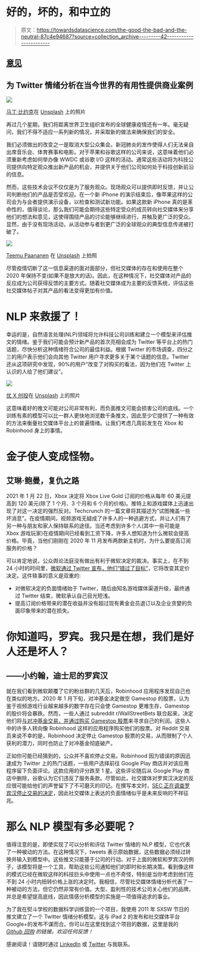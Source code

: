 # 好的，坏的，和中立的

> 原文：<https://towardsdatascience.com/the-good-the-bad-and-the-neutral-87c4e94687?source=collection_archive---------42----------------------->

## [意见](https://towardsdatascience.com/tagged/opinion)

## 为 Twitter 情绪分析在当今世界的有用性提供商业案例

![](img/0ce53e5679e484f78573b172fac3cafd.png)

[马丁·比约克](https://unsplash.com/@martenbjork)在 [Unsplash](https://unsplash.com/photos/FVtG38Cjc_k) 上的照片

再过几个星期，我们将距离世界卫生组织宣布的全球健康疫情还有一年。毫无疑问，我们不得不适应一系列新的情况，并采取新的做法来确保我们的安全。

我们必须做出的改变之一是取消大型公众集会。新冠肺炎的发作使得人们无法亲自出席音乐会、体育赛事和电影。对于苹果和谷歌这样的公司来说，这意味着他们必须重新考虑如何举办像 WWDC 或谷歌 I/O 这样的活动。通常这些活动将为科技公司提供向特定观众推出新产品的机会，并提供关于他们公司如何处于科技创新前沿的信息。

然而，这些技术会议不仅仅是为了服务观众。现场观众可以提供即时反馈，并让公司判断他们的产品是否受欢迎。在一个新 iPhone 的演示结束后，像苹果这样的公司会为与会者提供演示设备，以检查和测试新功能。如果这款新 iPhone 真的是革命性的，值得谈论，那么我们可能会期待这些特定受众的成员转向社交媒体来分享他们的想法和意见，这使得围绕产品的讨论能够继续进行，并触及更广泛的受众。显然，由于没有现场活动，从活动参与者到更广泛的全球观众的典型信息传递被打破了。

![](img/8146cc9317b9ac2543f64f8c4a33ac1d.png)

[Teemu Paananen](https://unsplash.com/@xteemu) 在 [Unsplash](https://unsplash.com/photos/bzdhc5b3Bxs) 上拍照

尽管疫情切断了这一信息渠道的面对面部分，但社交媒体的存在和使用在整个 2020 年保持不变(如果不是放大的话)。因此，在这种情况下，社交媒体对产品的反应成为公司获得反馈的主要方式。随着社交媒体成为主要的反馈系统，评估这些社交媒体帖子对其产品的看法变得更加有价值。

# NLP 来救援了！

幸运的是，自然语言处理(NLP)领域将允许科技公司训练和建立一个模型来评估推文的情绪。鉴于我们可能会预计新产品的首次亮相会成为 Twitter 等平台上的热门话题，尽快分析这种情绪符合公司的最佳利益。根据 Twitter 的市场调查，四分之三的用户表示他们会向其他 Twitter 用户寻求更多关于某个话题的信息。Twitter 还从这项研究中发现，90%的用户“改变了对购买的看法，因为他们在 Twitter 上认识的人给了他们建议”。

![](img/0a891cdef7bd12bdea78839acfe4afa4.png)

[优 X 创投](https://unsplash.com/@youxventures)在 [Unsplash](https://unsplash.com/photos/NYMJYXfZG-g) 上的照片

这意味着好的推文可能对公司非常有利，而负面推文可能会损害公司的底线。一个训练有素的模型可以比一群人更快地浏览数千条推文，因此至少它提供了一种有效的方法来衡量社交媒体平台上的普遍情绪。让我们考虑几周前发生在 Xbox 和 Robinhood 身上的事情。

# 金子使人变成怪物。

## 艾琳·鲍曼，复仇之路

2021 年 1 月 22 日，Xbox 决定将 Xbox Live Gold 订阅的价格从每年 60 美元提高到 120 美元(除了 1 个月、3 个月和 6 个月的价格)。推特上和游戏媒体上迅速出现了对这一决定的强烈反对。Techcrunch 的一篇文章将其描述为“试图掩盖一些坏消息”。在疫情期间，视频游戏无疑成了许多人的一种逃避方式，并让人们有了另一种与朋友和家人保持联系的途径。当还考虑到许多个人(其中一些可能是 Xbox 游戏玩家)在疫情期间已经看到工资下降，许多人想知道为什么微软会提高价格。毕竟，当他们刚刚在 2020 年 11 月发布两款新主机时，为什么要提高订阅服务的价格？

可以肯定地说，公众舆论法庭没有做出有利于微软决定的裁决。事实上，在不到 24 小时的时间里，[微软通过 Twitter 宣布，他们“错过了目标”](https://www.gamesradar.com/microsoft-admits-it-messed-up-and-cancels-planned-xbox-live-gold-price-hike/)，它将改变其定价决定。这件轶事的意义是双重的:

*   对微软决定的负面情绪始于 Twitter，随后由知名游戏媒体渠道升级，最终通过 Twitter 结束，微软承认自己目光短浅。
*   提高订阅价格带来的潜在收益并没有超过现有黄金会员退订以及企业贪婪的负面印象带来的潜在损失。

# 你知道吗，罗宾。我只是在想，我们是好人还是坏人？

## ——小约翰，迪士尼的罗宾汉

就在我们看到微软颠覆了它的粉丝群的几天后，Robinhood 应用程序发现自己也在类似的地方。2020 年 1 月下旬，对冲基金决定做空 Gamestop 的股票，认为鉴于视频游戏行业越来越多的数字存在只会使 Gamestop 更难生存，Gamestop 的股价将会暴跌。然而，一些人通过 subreddit r/WallStreetBets 联合起来，决定他们将[与对冲基金交易，并通过购买 Gamestop 股票](https://www.cnn.com/2021/02/02/investing/wall-street-reddit-gamestop-hedge-funds/index.html)来寻求自己的利润。这些人中的许多人转向像 Robinhood 这样的应用程序购买他们的股票。对 Reddit 交易员来说不幸的是，Robinhood 决定停止 Gamestop 股票的交易，从而限制了个人获利的潜力，同时也防止了对冲基金彻底破产。

正如你可能已经猜到的，公众并不喜欢停止交易。Robinhood 因为错误的原因迅速成为 Twitter 上的热门话题，一些用户选择前往 Google Play 商店并对该应用程序留下负面评论。这款应用的评分跌至 1 星。这些评论随后从 Google Play 商店中删除，谷歌认为它们违反了服务条款。尽管如此，社交媒体对罗宾汉决定的反应很可能给他们的声誉留下了不可磨灭的印记。在撰写本文时，[SEC 正在调查罗宾汉停止交易的决定](https://www.barrons.com/articles/sec-is-examining-robinhoods-trading-halts-options-practices-51614370341)，因此社交媒体上表达的负面情绪似乎是未来反响的不祥征兆。

# 那么 NLP 模型有多必要呢？

值得注意的是，即使实现了可以分析和评估 Twitter 情绪的 NLP 模型，它也代表了一种被动的方法。在这种情况下，tweets 表示原始数据，这些数据必须经过转换并输入到模型中。这些推文只能基于公司的行动。对于上面的微软和罗宾汉的例子，该模型将是一个工具，帮助这些公司通知他们的即时和长期决策。看到像这样的模式已经在微软这样的科技巨头中使用一点也不奇怪，特别是当你考虑到他们在不到 24 小时内扭转价格上涨的决定时。我相信，尽管社交媒体情绪分析代表了一种被动的方法，但它仍然非常有价值。大型、盈利性的技术公司关心他们的品牌，并总是希望提高底线，因此情感分析模型的实施是一项值得追求的事业。

为了我在熨斗学校的数据科学训练营的一个项目，我使用 2011 年 SXSW 节日的推文建立了一个 Twitter 情绪分析模型。这与 iPad 2 的发布和社交媒体平台 Google+的发布不谋而合。你可以在这里找到这个项目的数据，这里是我的 [*Github 回购*](https://github.com/jeremy-lee93/nlp-brand-sentiment-analysis) *的链接。欢迎任何反馈！*

感谢阅读！请随时通过 [LinkedIn](https://www.linkedin.com/in/jeremyalee1/) 或 [Twitter](https://twitter.com/jalee93) 与我联系。
